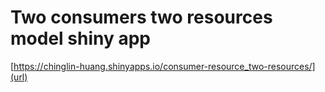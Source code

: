 # Two consumers two resources model shiny app
 
[https://chinglin-huang.shinyapps.io/consumer-resource_two-resources/](url)
